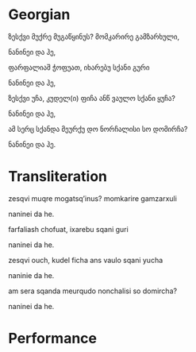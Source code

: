 # Georgian

ზესქვი მუქრე მუგაწყინუს? მომკარირე გამზარხული,

ნანინეი და ჰე,

ფარფალიაშ ჭოფუათ, იხარებუ სქანი გური

ნანინეი და ჰე,

ზესქვი უჩა, კუდელ(ი) ფიჩა ანწ ვაულო სქანი ყუჩა?

ნანინეი და ჰე,

ამ სერც სქანდა მეურქუ დო ნორჩალისი სო დომირჩა?

ნანინეი და ჰე.

# Transliteration

zesqvi muqre mogatsq’inus? momkarire gamzarxuli

naninei da he.

farfaliash chofuat, ixarebu sqani guri

naninei da he.

zesqvi ouch, kudel ficha ans vaulo sqani yucha

naninie da he.

am sera sqanda meurqudo nonchalisi so domircha?

naninei da he.

# Performance